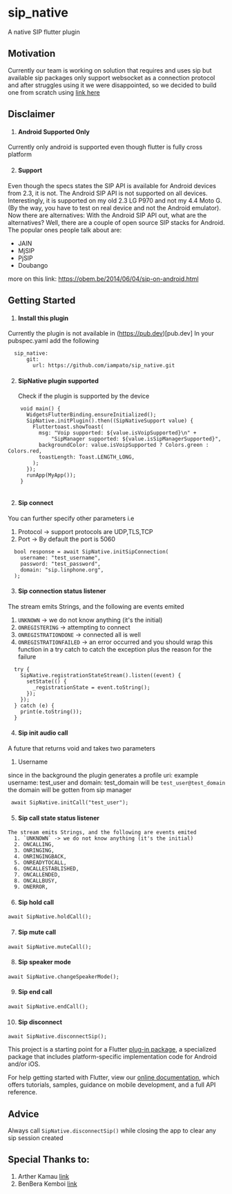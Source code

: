 # sip_native

A native SIP flutter plugin

## Motivation
Currently our team is working on solution that requires and uses sip but available sip packages only support websocket as a connection protocol and after struggles using it we were disappointed, so we decided to build one from scratch using [link here ](https://developer.android.com/guide/topics/connectivity/sip)

## Disclaimer
1. #### Android Supported Only
  Currently only android is supported even though flutter is fully cross platform
  
2. #### Support
  Even though the specs states the SIP API is available for Android devices from 2.3, it is not. The Android SIP API is not supported on all devices. Interestingly,   it is supported on my old 2.3 LG P970 and not my 4.4 Moto G. (By the way, you have to test on real device and not the Android emulator).
  Now there are alternatives:
  With the Android SIP API out, what are the alternatives? Well, there are a couple of open source SIP stacks for Android. The popular ones people talk about are:

- JAIN
- MjSIP
- PjSIP
- Doubango

more on this link: https://obem.be/2014/06/04/sip-on-android.html


## Getting Started
1. #### Install this plugin
Currently the plugin is not available in (https://pub.dev)[pub.dev] In your pubspec.yaml add the following
```
  sip_native:
      git:
        url: https://github.com/iampato/sip_native.git

```
2. #### SipNative plugin supported
   Check if the plugin is supported by the device
```
    void main() {
      WidgetsFlutterBinding.ensureInitialized();
      SipNative.initPlugin().then((SipNativeSupport value) {
        Fluttertoast.showToast(
          msg: "Voip supported: ${value.isVoipSupported}\n" +
              "SipManager supported: ${value.isSipManagerSupported}",
          backgroundColor: value.isVoipSupported ? Colors.green : Colors.red,
          toastLength: Toast.LENGTH_LONG,
        );
      });
      runApp(MyApp());
    }
   
```

2. #### Sip connect
You can further specify other parameters i.e
1. Protocol -> support protocols are UDP,TLS,TCP
2. Port -> By default the port is 5060
```
  bool response = await SipNative.initSipConnection(
    username: "test_username",
    password: "test_password",
    domain: "sip.linphone.org",
  );
```


3. #### Sip connection status listener
The stream emits Strings, and the following are events emited
  1. `UNKNOWN` -> we do not know anything (it's the initial)
  2. `ONREGISTERING` -> attempting to connect
  3. `ONREGISTRATIONDONE` -> connected all is well
  4. `ONREGISTRATIONFAILED` -> an error occurred and you should wrap this function in a try catch to catch the exception plus the reason for the failure
```
  try {
    SipNative.registrationStateStream().listen((event) {
      setState(() {
        _registrationState = event.toString();
      });
    });
  } catch (e) {
    print(e.toString());  
  }
```
4. #### Sip init audio call
A future that returns void and takes two parameters 
  1. Username

since in the background the plugin generates a profile uri:
example username: test_user and domain: test_domain will be 
`test_user@test_domain` the domain will be gotten from sip manager
```
 await SipNative.initCall("test_user");
```
5. #### Sip call state status listener
```
The stream emits Strings, and the following are events emited
  1. `UNKNOWN` -> we do not know anything (it's the initial)
  2. ONCALLING,
  3. ONRINGING,
  4. ONRINGINGBACK,
  5. ONREADYTOCALL,
  6. ONCALLESTABLISHED,
  7. ONCALLENDED,
  8. ONCALLBUSY,
  9. ONERROR,
```
6. #### Sip hold call
```
await SipNative.holdCall();
```
7. #### Sip mute call
```
await SipNative.muteCall();
```
8. #### Sip speaker mode
```
await SipNative.changeSpeakerMode();
```
9. #### Sip end call
```
await SipNative.endCall();
```
10. #### Sip disconnect
```
await SipNative.disconnectSip();
```

This project is a starting point for a Flutter
[plug-in package](https://flutter.dev/developing-packages/),
a specialized package that includes platform-specific implementation code for
Android and/or iOS.

For help getting started with Flutter, view our
[online documentation](https://flutter.dev/docs), which offers tutorials,
samples, guidance on mobile development, and a full API reference.


## Advice

Always call `SipNative.disconnectSip()` while closing the app to clear any sip session created

## Special Thanks to:
1. Arther Kamau [link](https://github.com/Arthur-Kamau)
2. BenBera Kemboi [link](https://github.com/BenBera)
